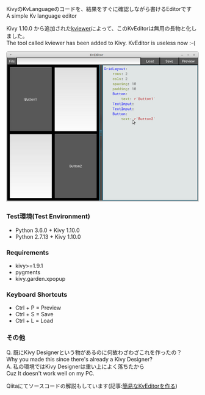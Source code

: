 KivyのKvLanguageのコードを、結果をすぐに確認しながら書けるEditorです  
A simple Kv language editor  

Kivy 1.10.0 から追加された[kviewer](https://github.com/kivy/kivy/blob/master/kivy/tools/kviewer.py)によって、このKvEditorは無用の長物と化しました。  
The tool called kviewer has been added to Kivy. KvEditor is useless now :-( 

![screenshot 0001](screenshot.png)

### Test環境(Test Environment)

- Python 3.6.0 + Kivy 1.10.0  
- Python 2.7.13 + Kivy 1.10.0  

### Requirements

- kivy>=1.9.1  
- pygments  
- kivy.garden.xpopup

### Keyboard Shortcuts

- Ctrl + P = Preview
- Ctrl + S = Save
- Ctrl + L = Load

### その他

Q. 既にKivy Designerという物があるのに何故わざわざこれを作ったの？  
Why you made this since there's already a Kivy Designer?  
A. 私の環境ではKivy Designerは重い上によく落ちたから  
Cuz It doesn't work well on my PC.  

Qiitaにてソースコードの解説もしています(記事:[簡易なKvEditorを作る](http://qiita.com/gotta_dive_into_python/items/d903f10d4afe86868def))  
